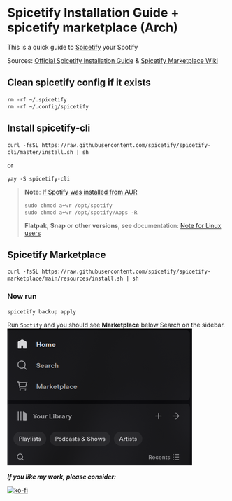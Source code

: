 # Spicetify Installation Guide + spicetify marketplace (Arch)

This is a quick guide to [Spicetify](https://github.com/spicetify) your Spotify

Sources: [Official Spicetify Installation Guide](https://spicetify.app/docs/advanced-usage/installation/) & [Spicetify Marketplace Wiki](https://github.com/spicetify/spicetify-marketplace/wiki/Installation)

## Clean spicetify config if it exists

```shell
rm -rf ~/.spicetify
rm -rf ~/.config/spicetify
```

## Install spicetify-cli

```shell
curl -fsSL https://raw.githubusercontent.com/spicetify/spicetify-cli/master/install.sh | sh
```

or

```shell
yay -S spicetify-cli
```

> **Note**:
> [If Spotify was installed from AUR](https://spicetify.app/docs/advanced-usage/installation#spotify-installed-from-aur)
>
>```shell
>sudo chmod a+wr /opt/spotify
>sudo chmod a+wr /opt/spotify/Apps -R
>```
>
> **Flatpak**, **Snap** or **other versions**, see documentation: [Note for Linux users](https://spicetify.app/docs/advanced-usage/installation#note-for-linux-users)

## Spicetify Marketplace

```shell
curl -fsSL https://raw.githubusercontent.com/spicetify/spicetify-marketplace/main/resources/install.sh | sh
```

### Now run

```shell
spicetify backup apply
```

Run `Spotify` and you should see **Marketplace** below Search on the sidebar. <br>
![Marketplace location](/assets/image.png)

***If you like my work, please consider:***

[![ko-fi](https://ko-fi.com/img/githubbutton_sm.svg)](https://ko-fi.com/J3J1QJINW)
